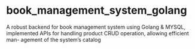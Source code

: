 # book_management_system_golang 
A robust backend for book management system using Golang & MYSQL,
implemented APIs for handling product CRUD operation, allowing efficient man- agement of the system’s catalog

